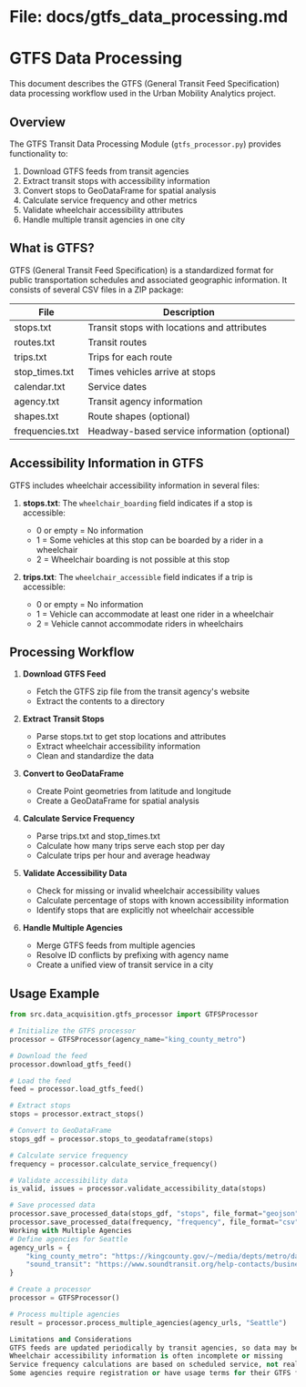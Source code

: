 # File: docs/gtfs_data_processing.md
# GTFS Data Processing

This document describes the GTFS (General Transit Feed Specification) data processing workflow used in the Urban Mobility Analytics project.

## Overview

The GTFS Transit Data Processing Module (`gtfs_processor.py`) provides functionality to:

1. Download GTFS feeds from transit agencies
2. Extract transit stops with accessibility information
3. Convert stops to GeoDataFrame for spatial analysis
4. Calculate service frequency and other metrics
5. Validate wheelchair accessibility attributes
6. Handle multiple transit agencies in one city

## What is GTFS?

GTFS (General Transit Feed Specification) is a standardized format for public transportation schedules and associated geographic information. It consists of several CSV files in a ZIP package:

| File | Description |
|------|-------------|
| stops.txt | Transit stops with locations and attributes |
| routes.txt | Transit routes |
| trips.txt | Trips for each route |
| stop_times.txt | Times vehicles arrive at stops |
| calendar.txt | Service dates |
| agency.txt | Transit agency information |
| shapes.txt | Route shapes (optional) |
| frequencies.txt | Headway-based service information (optional) |

## Accessibility Information in GTFS

GTFS includes wheelchair accessibility information in several files:

1. **stops.txt**: The `wheelchair_boarding` field indicates if a stop is accessible:
   - 0 or empty = No information
   - 1 = Some vehicles at this stop can be boarded by a rider in a wheelchair
   - 2 = Wheelchair boarding is not possible at this stop

2. **trips.txt**: The `wheelchair_accessible` field indicates if a trip is accessible:
   - 0 or empty = No information
   - 1 = Vehicle can accommodate at least one rider in a wheelchair
   - 2 = Vehicle cannot accommodate riders in wheelchairs

## Processing Workflow

1. **Download GTFS Feed**
   - Fetch the GTFS zip file from the transit agency's website
   - Extract the contents to a directory

2. **Extract Transit Stops**
   - Parse stops.txt to get stop locations and attributes
   - Extract wheelchair accessibility information
   - Clean and standardize the data

3. **Convert to GeoDataFrame**
   - Create Point geometries from latitude and longitude
   - Create a GeoDataFrame for spatial analysis

4. **Calculate Service Frequency**
   - Parse trips.txt and stop_times.txt
   - Calculate how many trips serve each stop per day
   - Calculate trips per hour and average headway

5. **Validate Accessibility Data**
   - Check for missing or invalid wheelchair accessibility values
   - Calculate percentage of stops with known accessibility information
   - Identify stops that are explicitly not wheelchair accessible

6. **Handle Multiple Agencies**
   - Merge GTFS feeds from multiple agencies
   - Resolve ID conflicts by prefixing with agency name
   - Create a unified view of transit service in a city

## Usage Example

```python
from src.data_acquisition.gtfs_processor import GTFSProcessor

# Initialize the GTFS processor
processor = GTFSProcessor(agency_name="king_county_metro")

# Download the feed
processor.download_gtfs_feed()

# Load the feed
feed = processor.load_gtfs_feed()

# Extract stops
stops = processor.extract_stops()

# Convert to GeoDataFrame
stops_gdf = processor.stops_to_geodataframe(stops)

# Calculate service frequency
frequency = processor.calculate_service_frequency()

# Validate accessibility data
is_valid, issues = processor.validate_accessibility_data(stops)

# Save processed data
processor.save_processed_data(stops_gdf, "stops", file_format="geojson")
processor.save_processed_data(frequency, "frequency", file_format="csv")
Working with Multiple Agencies
# Define agencies for Seattle
agency_urls = {
    "king_county_metro": "https://kingcounty.gov/~/media/depts/metro/data/gtfs/current-gtfs-zip",
    "sound_transit": "https://www.soundtransit.org/help-contacts/business-information/open-transit-data-otd/downloads"
}

# Create a processor
processor = GTFSProcessor()

# Process multiple agencies
result = processor.process_multiple_agencies(agency_urls, "Seattle")

Limitations and Considerations
GTFS feeds are updated periodically by transit agencies, so data may become outdated
Wheelchair accessibility information is often incomplete or missing
Service frequency calculations are based on scheduled service, not real-time data
Some agencies require registration or have usage terms for their GTFS feeds